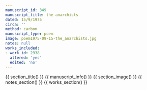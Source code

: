 ```yaml
---
manuscript_id: 349
manuscript_title: the anarchists
dated: 15/9/1975
circa: ''
method: carbon
manuscript_type: poem
image: poem1975-09-15-the_anarchists.jpg
notes: null
works_included:
- work_id: 2938
  altered: 'yes'
  edited: 'no'
---
```


{{ section_title() }}
{{ manuscript_info() }}
{{ section_image() }}
{{ notes_section() }}
{{ works_section() }}
